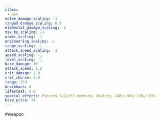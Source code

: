 ```yaml
---
class: 
 - Gun
melee_damage_scaling: -1
ranged_damage_scaling: 0.9
elemental_damage_scaling: -1
max_hp_scaling: -1
armor_scaling: -1
engineering_scaling: -1
range_scaling: -1
attack_speed_scaling: -1
speed_scaling: -1
level_scaling: -1
base_damage: 36
attack_speed: 1.2
crit_damage: 2.0
crit_chance: 3.0
range: 350
knockback: 8
lifesteal: 0.0
special_effects: Pierces 2/2/2/3 enemies, dealing -30%/-30%/-30%/-30% less damage after each piercing
base_price: 74
---
```

#weapon